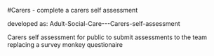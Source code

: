 #Carers - complete a carers self assessment 

developed as: Adult-Social-Care---Carers-self-assessment

Carers self assessment for public to submit assessments to the team replacing a survey monkey questionaire
